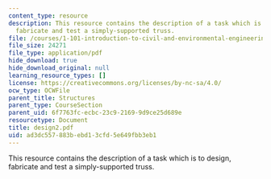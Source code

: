 ```yaml
---
content_type: resource
description: This resource contains the description of a task which is to design,
  fabricate and test a simply-supported truss.
file: /courses/1-101-introduction-to-civil-and-environmental-engineering-design-i-fall-2005/ad3dc557883bebd13cfd5e649fbb3eb1_design2.pdf
file_size: 24271
file_type: application/pdf
hide_download: true
hide_download_original: null
learning_resource_types: []
license: https://creativecommons.org/licenses/by-nc-sa/4.0/
ocw_type: OCWFile
parent_title: Structures
parent_type: CourseSection
parent_uid: 6f7763fc-ecbc-23c9-2169-9d9ce25d689e
resourcetype: Document
title: design2.pdf
uid: ad3dc557-883b-ebd1-3cfd-5e649fbb3eb1
---
```

This resource contains the description of a task which is to design, fabricate and test a simply-supported truss.